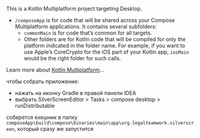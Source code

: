 This is a Kotlin Multiplatform project targeting Desktop.

* `/composeApp` is for code that will be shared across your Compose Multiplatform applications.
  It contains several subfolders:
  - `commonMain` is for code that’s common for all targets.
  - Other folders are for Kotlin code that will be compiled for only the platform indicated in the folder name.
    For example, if you want to use Apple’s CoreCrypto for the iOS part of your Kotlin app,
    `iosMain` would be the right folder for such calls.


Learn more about [Kotlin Multiplatform](https://www.jetbrains.com/help/kotlin-multiplatform-dev/get-started.html)…



чтобы собрать приложение:

* нажать на иконку Gradle в правой панели IDEA
* выбрать SilverScreenEditor > Tasks > compose desktop > runDistributable

соберется exeшник в папку `composeApp\build\compose\binaries\main\app\org.legalteamwork.silverscreen`, который сразу же запустится